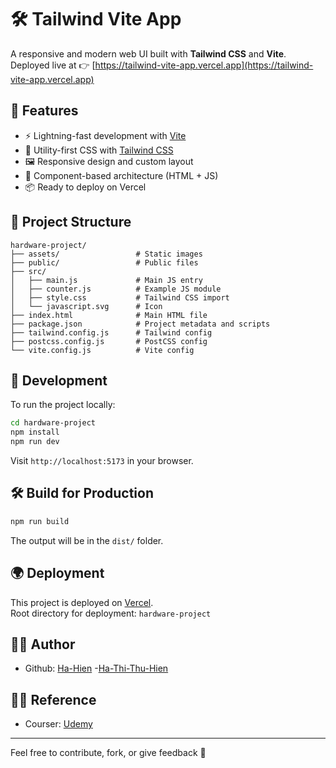 # 🛠️ Tailwind Vite App

A responsive and modern web UI built with **Tailwind CSS** and **Vite**.  
Deployed live at 👉 [https://tailwind-vite-app.vercel.app](https://tailwind-vite-app.vercel.app)

## 🚀 Features

- ⚡️ Lightning-fast development with [Vite](https://vitejs.dev/)
- 🎨 Utility-first CSS with [Tailwind CSS](https://tailwindcss.com/)
- 🖼️ Responsive design and custom layout
- 🧩 Component-based architecture (HTML + JS)
- 📦 Ready to deploy on Vercel

## 📂 Project Structure

```
hardware-project/
├── assets/                 # Static images
├── public/                 # Public files
├── src/
│   ├── main.js             # Main JS entry
│   ├── counter.js          # Example JS module
│   ├── style.css           # Tailwind CSS import
│   └── javascript.svg      # Icon
├── index.html              # Main HTML file
├── package.json            # Project metadata and scripts
├── tailwind.config.js      # Tailwind config
├── postcss.config.js       # PostCSS config
└── vite.config.js          # Vite config
```

## 🧪 Development

To run the project locally:

```bash
cd hardware-project
npm install
npm run dev
```

Visit `http://localhost:5173` in your browser.

## 🛠️ Build for Production

```bash
npm run build
```

The output will be in the `dist/` folder.

## 🌍 Deployment

This project is deployed on [Vercel](https://vercel.com/).  
Root directory for deployment: `hardware-project`

## 🧑‍💻 Author

- Github: [Ha-Hien](https://github.com/Ha-Hien) -[Ha-Thi-Thu-Hien](https://github.com/HaThiThuHien)

## 🧑‍💻 Reference
- Courser: [Udemy](https://www.udemy.com/course/complete-tailwind-css-course-from-scratch-with-real-project/)

---

Feel free to contribute, fork, or give feedback 💬
